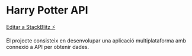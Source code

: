 # Harry Potter API

[Editar a StackBlitz ⚡️](https://stackblitz.com/edit/harry-potter-api)

El projecte consisteix en desenvolupar una aplicació multiplataforma amb connexió a API per obtenir dades.

